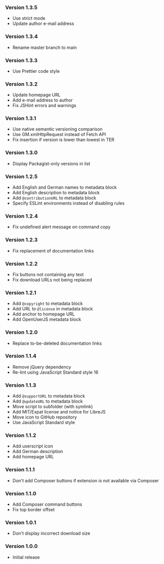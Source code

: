 ### Version 1.3.5

- Use strict mode
- Update author e-mail address

### Version 1.3.4

- Rename master branch to main

### Version 1.3.3

- Use Prettier code style

### Version 1.3.2

- Update homepage URL
- Add e-mail address to author
- Fix JSHint errors and warnings

### Version 1.3.1

- Use native semantic versioning comparison
- Use GM.xmlHttpRequest instead of Fetch API
- Fix insertion if version is lower than lowest in TER

### Version 1.3.0

- Display Packagist-only versions in list

### Version 1.2.5

- Add English and German names to metadata block
- Add English description to metadata block
- Add `@contributionURL` to metadata block
- Specify ESLint environments instead of disabling rules

### Version 1.2.4

- Fix undefined alert message on command copy

### Version 1.2.3

- Fix replacement of documentation links

### Version 1.2.2

- Fix buttons not containing any text
- Fix download URLs not being replaced

### Version 1.2.1

- Add `@copyright` to metadata block
- Add URL to `@license` in metadata block
- Add anchor to homepage URL
- Add OpenUserJS metadata block

### Version 1.2.0

- Replace to-be-deleted documentation links

### Version 1.1.4

- Remove jQuery dependency
- Re-lint using JavaScript Standard style 16

### Version 1.1.3

- Add `@supportURL` to metadata block
- Add `@updateURL` to metadata block
- Move script to subfolder (with symlink)
- Add MIT/Expat license and notice for LibreJS
- Move icon to GitHub repository
- Use JavaScript Standard style

### Version 1.1.2

- Add userscript icon
- Add German description
- Add homepage URL

### Version 1.1.1

- Don't add Composer buttons if extension is not available via Composer

### Version 1.1.0

- Add Composer command buttons
- Fix top border offset

### Version 1.0.1

- Don't display incorrect download size

### Version 1.0.0

- Initial release
